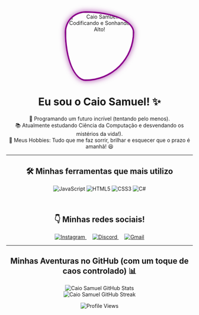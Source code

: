 <p align="center">
<a href="https://github.com/CaioSamlage">
<img src="https://avatars.githubusercontent.com/u/YOUR_GITHUB_ID?v=4" alt="Caio Samuel: Codificando e Sonhando Alto!" width="180" style="border-radius: 30% 70% 70% 30% / 30% 30% 70% 70%; border: 4px solid #8B008B; box-shadow: 0 0 15px rgba(139, 0, 139, 0.7);">
</a>
</p>

<h1 align="center"> Eu sou o Caio Samuel! ✨</h1>

<p align="center">
  🚀 Programando um futuro incrível (tentando pelo menos). <br>
  📚 Atualmente estudando Ciência da Computação e desvendando os mistérios da vida!). <br>
  🎨 Meus Hobbies: Tudo que me faz sorrir, brilhar e esquecer que o prazo é amanhã! 😆
</p>

---

<h2 align="center">🛠️ Minhas ferramentas que mais utilizo </h2>

<p align="center">
<img src="https://img.shields.io/badge/JavaScript-F7DF1E?style=for-the-badge&logo=javascript&logoColor=black&link=https://developer.mozilla.org/pt-BR/docs/Web/JavaScript&border_radius=50" alt="JavaScript" title="Adoro uns loops bem feitos!">
<img src="https://img.shields.io/badge/HTML5-E34F26?style=for-the-badge&logo=html5&logoColor=white&link=https://developer.mozilla.org/pt-BR/docs/Web/HTML&border_radius=50" alt="HTML5" title="A estrutura é a base, mas a criatividade é o tempero!">
<img src="https://img.shields.io/badge/CSS3-1572B6?style=for-the-badge&logo=css3&logoColor=white&link=https://developer.mozilla.org/pt-BR/docs/Web/CSS&border_radius=50" alt="CSS3" title="Transformando pixels em arte!">
<img src="https://img.shields.io/badge/C%23-239120?style=for-the-badge&logo=c-sharp&logoColor=white&link=https://docs.microsoft.com/pt-br/dotnet/csharp/&border_radius=50" alt="C#" title="C#? Desafio aceito!">
</p>
<br>

<h2 align="center">👇 Minhas redes sociais!</h2>

<p align="center">
<a href="YOUR_INSTAGRAM_LINK" target="_blank" title="Me segue lá no Insta para ver meus bastidores (e talvez uns memes)!">
<img src="https://img.shields.io/badge/Instagram-E4405F?style=for-the-badge&logo=instagram&logoColor=white&logoWidth=30&height=40&border_radius=50" alt="Instagram">
</a>
&nbsp; &nbsp; <a href="YOUR_DISCORD_INVITE_LINK" target="_blank" title="Bora pro Discord trocar uma ideia (ou jogar algo)!">
<img src="https://img.shields.io/badge/Discord-5865F2?style=for-the-badge&logo=discord&logoColor=white&logoWidth=30&height=40&border_radius=50" alt="Discord">
</a>
&nbsp; &nbsp;
<a href="mailto:YOUR_EMAIL_ADDRESS" title="Manda um e-mail, prometo que não vou demorar muito pra responder (depende do café!)">
<img src="https://img.shields.io/badge/Gmail-D14836?style=for-the-badge&logo=gmail&logoColor=white&logoWidth=30&height=40&border_radius=50" alt="Gmail">
</a>
</p>

---

<h2 align="center">Minhas Aventuras no GitHub (com um toque de caos controlado) 📊</h2>

<p align="center">
  <img src="https://github-readme-stats.vercel.app/api?username=CaioSamlage&show_icons=true&theme=dark&include_all_commits=true&count_private=true&line_height=25&title_color=8B008B&icon_color=8B008B&text_color=E0E0E0&border_color=8B008B" alt="Caio Samuel GitHub Stats">
  <br>
  <img src="https://github-readme-streak-stats.herokuapp.com/?user=CaioSamlage&theme=dark&border_color=8B008B&stroke=8B008B" alt="Caio Samuel GitHub Streak">
</p>

<p align="center">
  <img src="https://komarev.com/ghpvc/?username=CaioSamlage&style=for-the-badge&color=8B008B&label=Visitas%20&message=%F0%9F%A4%94" alt="Profile Views">
</p>
